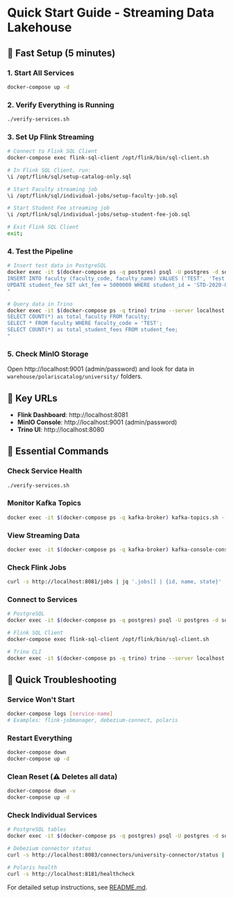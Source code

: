 # Quick Start Guide - Streaming Data Lakehouse

## 🚀 Fast Setup (5 minutes)

### 1. Start All Services
```bash
docker-compose up -d
```

### 2. Verify Everything is Running
```bash
./verify-services.sh
```

### 3. Set Up Flink Streaming
```bash
# Connect to Flink SQL Client
docker-compose exec flink-sql-client /opt/flink/bin/sql-client.sh

# In Flink SQL Client, run:
\i /opt/flink/sql/setup-catalog-only.sql

# Start Faculty streaming job
\i /opt/flink/sql/individual-jobs/setup-faculty-job.sql

# Start Student Fee streaming job  
\i /opt/flink/sql/individual-jobs/setup-student-fee-job.sql

# Exit Flink SQL Client
exit;
```

### 4. Test the Pipeline
```bash
# Insert test data in PostgreSQL
docker exec -it $(docker-compose ps -q postgres) psql -U postgres -d sourcedb -c "
INSERT INTO faculty (faculty_code, faculty_name) VALUES ('TEST', 'Test Faculty');
UPDATE student_fee SET ukt_fee = 5000000 WHERE student_id = 'STD-2020-001' LIMIT 1;
"

# Query data in Trino
docker exec -it $(docker-compose ps -q trino) trino --server localhost:8080 --catalog iceberg --schema university --execute "
SELECT COUNT(*) as total_faculty FROM faculty;
SELECT * FROM faculty WHERE faculty_code = 'TEST';
SELECT COUNT(*) as total_student_fees FROM student_fee;
"
```

### 5. Check MinIO Storage
Open http://localhost:9001 (admin/password) and look for data in `warehouse/polariscatalog/university/` folders.

## 🎯 Key URLs
- **Flink Dashboard**: http://localhost:8081
- **MinIO Console**: http://localhost:9001 (admin/password)  
- **Trino UI**: http://localhost:8080

## 🔧 Essential Commands

### Check Service Health
```bash
./verify-services.sh
```

### Monitor Kafka Topics
```bash
docker exec -it $(docker-compose ps -q kafka-broker) kafka-topics.sh --bootstrap-server localhost:29092 --list
```

### View Streaming Data
```bash
docker exec -it $(docker-compose ps -q kafka-broker) kafka-console-consumer.sh --bootstrap-server localhost:29092 --topic university-server.public.faculty --from-beginning --max-messages 5
```

### Check Flink Jobs
```bash
curl -s http://localhost:8081/jobs | jq '.jobs[] | {id, name, state}'
```

### Connect to Services
```bash
# PostgreSQL
docker exec -it $(docker-compose ps -q postgres) psql -U postgres -d sourcedb

# Flink SQL Client
docker-compose exec flink-sql-client /opt/flink/bin/sql-client.sh

# Trino CLI
docker exec -it $(docker-compose ps -q trino) trino --server localhost:8080 --catalog iceberg --schema university
```

## 🚨 Quick Troubleshooting

### Service Won't Start
```bash
docker-compose logs [service-name]
# Examples: flink-jobmanager, debezium-connect, polaris
```

### Restart Everything
```bash
docker-compose down
docker-compose up -d
```

### Clean Reset (⚠️ Deletes all data)
```bash
docker-compose down -v
docker-compose up -d
```

### Check Individual Services
```bash
# PostgreSQL tables
docker exec -it $(docker-compose ps -q postgres) psql -U postgres -d sourcedb -c "\dt"

# Debezium connector status  
curl -s http://localhost:8083/connectors/university-connector/status | jq .connector.state

# Polaris health
curl -s http://localhost:8181/healthcheck
```

For detailed setup instructions, see [README.md](README.md). 